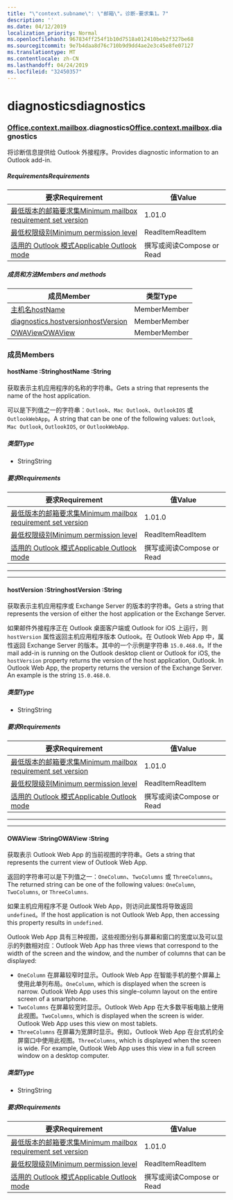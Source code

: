 ```yaml
---
title: "\"context.subname\": \"邮箱\"。诊断-要求集1。7"
description: ''
ms.date: 04/12/2019
localization_priority: Normal
ms.openlocfilehash: 967834ff254f1b10d7518a012410beb2f327be68
ms.sourcegitcommit: 9e7b4daa8d76c710b9d9dd4ae2e3c45e8fe07127
ms.translationtype: MT
ms.contentlocale: zh-CN
ms.lasthandoff: 04/24/2019
ms.locfileid: "32450357"
---
```

# <a name="diagnostics"></a><span data-ttu-id="e24cd-102">diagnostics</span><span class="sxs-lookup"><span data-stu-id="e24cd-102">diagnostics</span></span>

### <a name="officeofficemdcontextofficecontextmdmailboxofficecontextmailboxmddiagnostics"></a><span data-ttu-id="e24cd-103">[Office](Office.md)[.context](Office.context.md)[.mailbox](Office.context.mailbox.md).diagnostics</span><span class="sxs-lookup"><span data-stu-id="e24cd-103">[Office](Office.md)[.context](Office.context.md)[.mailbox](Office.context.mailbox.md).diagnostics</span></span>

<span data-ttu-id="e24cd-104">将诊断信息提供给 Outlook 外接程序。</span><span class="sxs-lookup"><span data-stu-id="e24cd-104">Provides diagnostic information to an Outlook add-in.</span></span>

##### <a name="requirements"></a><span data-ttu-id="e24cd-105">Requirements</span><span class="sxs-lookup"><span data-stu-id="e24cd-105">Requirements</span></span>

|<span data-ttu-id="e24cd-106">要求</span><span class="sxs-lookup"><span data-stu-id="e24cd-106">Requirement</span></span>| <span data-ttu-id="e24cd-107">值</span><span class="sxs-lookup"><span data-stu-id="e24cd-107">Value</span></span>|
|---|---|
|[<span data-ttu-id="e24cd-108">最低版本的邮箱要求集</span><span class="sxs-lookup"><span data-stu-id="e24cd-108">Minimum mailbox requirement set version</span></span>](/office/dev/add-ins/reference/requirement-sets/outlook-api-requirement-sets)| <span data-ttu-id="e24cd-109">1.0</span><span class="sxs-lookup"><span data-stu-id="e24cd-109">1.0</span></span>|
|[<span data-ttu-id="e24cd-110">最低权限级别</span><span class="sxs-lookup"><span data-stu-id="e24cd-110">Minimum permission level</span></span>](/outlook/add-ins/understanding-outlook-add-in-permissions)| <span data-ttu-id="e24cd-111">ReadItem</span><span class="sxs-lookup"><span data-stu-id="e24cd-111">ReadItem</span></span>|
|[<span data-ttu-id="e24cd-112">适用的 Outlook 模式</span><span class="sxs-lookup"><span data-stu-id="e24cd-112">Applicable Outlook mode</span></span>](/outlook/add-ins/#extension-points)| <span data-ttu-id="e24cd-113">撰写或阅读</span><span class="sxs-lookup"><span data-stu-id="e24cd-113">Compose or Read</span></span>|

##### <a name="members-and-methods"></a><span data-ttu-id="e24cd-114">成员和方法</span><span class="sxs-lookup"><span data-stu-id="e24cd-114">Members and methods</span></span>

| <span data-ttu-id="e24cd-115">成员</span><span class="sxs-lookup"><span data-stu-id="e24cd-115">Member</span></span> | <span data-ttu-id="e24cd-116">类型</span><span class="sxs-lookup"><span data-stu-id="e24cd-116">Type</span></span> |
|--------|------|
| [<span data-ttu-id="e24cd-117">主机名</span><span class="sxs-lookup"><span data-stu-id="e24cd-117">hostName</span></span>](#hostname-string) | <span data-ttu-id="e24cd-118">Member</span><span class="sxs-lookup"><span data-stu-id="e24cd-118">Member</span></span> |
| [<span data-ttu-id="e24cd-119">diagnostics.hostversion</span><span class="sxs-lookup"><span data-stu-id="e24cd-119">hostVersion</span></span>](#hostversion-string) | <span data-ttu-id="e24cd-120">Member</span><span class="sxs-lookup"><span data-stu-id="e24cd-120">Member</span></span> |
| [<span data-ttu-id="e24cd-121">OWAView</span><span class="sxs-lookup"><span data-stu-id="e24cd-121">OWAView</span></span>](#owaview-string) | <span data-ttu-id="e24cd-122">Member</span><span class="sxs-lookup"><span data-stu-id="e24cd-122">Member</span></span> |

### <a name="members"></a><span data-ttu-id="e24cd-123">成员</span><span class="sxs-lookup"><span data-stu-id="e24cd-123">Members</span></span>

####  <a name="hostname-string"></a><span data-ttu-id="e24cd-124">hostName :String</span><span class="sxs-lookup"><span data-stu-id="e24cd-124">hostName :String</span></span>

<span data-ttu-id="e24cd-125">获取表示主机应用程序的名称的字符串。</span><span class="sxs-lookup"><span data-stu-id="e24cd-125">Gets a string that represents the name of the host application.</span></span>

<span data-ttu-id="e24cd-126">可以是下列值之一的字符串：`Outlook`、`Mac Outlook`、`OutlookIOS` 或 `OutlookWebApp`。</span><span class="sxs-lookup"><span data-stu-id="e24cd-126">A string that can be one of the following values: `Outlook`, `Mac Outlook`, `OutlookIOS`, or `OutlookWebApp`.</span></span>

##### <a name="type"></a><span data-ttu-id="e24cd-127">类型</span><span class="sxs-lookup"><span data-stu-id="e24cd-127">Type</span></span>

*   <span data-ttu-id="e24cd-128">String</span><span class="sxs-lookup"><span data-stu-id="e24cd-128">String</span></span>

##### <a name="requirements"></a><span data-ttu-id="e24cd-129">要求</span><span class="sxs-lookup"><span data-stu-id="e24cd-129">Requirements</span></span>

|<span data-ttu-id="e24cd-130">要求</span><span class="sxs-lookup"><span data-stu-id="e24cd-130">Requirement</span></span>| <span data-ttu-id="e24cd-131">值</span><span class="sxs-lookup"><span data-stu-id="e24cd-131">Value</span></span>|
|---|---|
|[<span data-ttu-id="e24cd-132">最低版本的邮箱要求集</span><span class="sxs-lookup"><span data-stu-id="e24cd-132">Minimum mailbox requirement set version</span></span>](/office/dev/add-ins/reference/requirement-sets/outlook-api-requirement-sets)| <span data-ttu-id="e24cd-133">1.0</span><span class="sxs-lookup"><span data-stu-id="e24cd-133">1.0</span></span>|
|[<span data-ttu-id="e24cd-134">最低权限级别</span><span class="sxs-lookup"><span data-stu-id="e24cd-134">Minimum permission level</span></span>](/outlook/add-ins/understanding-outlook-add-in-permissions)| <span data-ttu-id="e24cd-135">ReadItem</span><span class="sxs-lookup"><span data-stu-id="e24cd-135">ReadItem</span></span>|
|[<span data-ttu-id="e24cd-136">适用的 Outlook 模式</span><span class="sxs-lookup"><span data-stu-id="e24cd-136">Applicable Outlook mode</span></span>](/outlook/add-ins/#extension-points)| <span data-ttu-id="e24cd-137">撰写或阅读</span><span class="sxs-lookup"><span data-stu-id="e24cd-137">Compose or Read</span></span>|

---
---

####  <a name="hostversion-string"></a><span data-ttu-id="e24cd-138">hostVersion :String</span><span class="sxs-lookup"><span data-stu-id="e24cd-138">hostVersion :String</span></span>

<span data-ttu-id="e24cd-139">获取表示主机应用程序或 Exchange Server 的版本的字符串。</span><span class="sxs-lookup"><span data-stu-id="e24cd-139">Gets a string that represents the version of either the host application or the Exchange Server.</span></span>

<span data-ttu-id="e24cd-p101">如果邮件外接程序正在 Outlook 桌面客户端或 Outlook for iOS 上运行，则 `hostVersion` 属性返回主机应用程序版本 Outlook。在 Outlook Web App 中，属性返回 Exchange Server 的版本。其中的一个示例是字符串 `15.0.468.0`。</span><span class="sxs-lookup"><span data-stu-id="e24cd-p101">If the mail add-in is running on the Outlook desktop client or Outlook for iOS, the `hostVersion` property returns the version of the host application, Outlook. In Outlook Web App, the property returns the version of the Exchange Server. An example is the string `15.0.468.0`.</span></span>

##### <a name="type"></a><span data-ttu-id="e24cd-143">类型</span><span class="sxs-lookup"><span data-stu-id="e24cd-143">Type</span></span>

*   <span data-ttu-id="e24cd-144">String</span><span class="sxs-lookup"><span data-stu-id="e24cd-144">String</span></span>

##### <a name="requirements"></a><span data-ttu-id="e24cd-145">要求</span><span class="sxs-lookup"><span data-stu-id="e24cd-145">Requirements</span></span>

|<span data-ttu-id="e24cd-146">要求</span><span class="sxs-lookup"><span data-stu-id="e24cd-146">Requirement</span></span>| <span data-ttu-id="e24cd-147">值</span><span class="sxs-lookup"><span data-stu-id="e24cd-147">Value</span></span>|
|---|---|
|[<span data-ttu-id="e24cd-148">最低版本的邮箱要求集</span><span class="sxs-lookup"><span data-stu-id="e24cd-148">Minimum mailbox requirement set version</span></span>](/office/dev/add-ins/reference/requirement-sets/outlook-api-requirement-sets)| <span data-ttu-id="e24cd-149">1.0</span><span class="sxs-lookup"><span data-stu-id="e24cd-149">1.0</span></span>|
|[<span data-ttu-id="e24cd-150">最低权限级别</span><span class="sxs-lookup"><span data-stu-id="e24cd-150">Minimum permission level</span></span>](/outlook/add-ins/understanding-outlook-add-in-permissions)| <span data-ttu-id="e24cd-151">ReadItem</span><span class="sxs-lookup"><span data-stu-id="e24cd-151">ReadItem</span></span>|
|[<span data-ttu-id="e24cd-152">适用的 Outlook 模式</span><span class="sxs-lookup"><span data-stu-id="e24cd-152">Applicable Outlook mode</span></span>](/outlook/add-ins/#extension-points)| <span data-ttu-id="e24cd-153">撰写或阅读</span><span class="sxs-lookup"><span data-stu-id="e24cd-153">Compose or Read</span></span>|

---
---

####  <a name="owaview-string"></a><span data-ttu-id="e24cd-154">OWAView :String</span><span class="sxs-lookup"><span data-stu-id="e24cd-154">OWAView :String</span></span>

<span data-ttu-id="e24cd-155">获取表示 Outlook Web App 的当前视图的字符串。</span><span class="sxs-lookup"><span data-stu-id="e24cd-155">Gets a string that represents the current view of Outlook Web App.</span></span>

<span data-ttu-id="e24cd-156">返回的字符串可以是下列值之一：`OneColumn`、`TwoColumns` 或 `ThreeColumns`。</span><span class="sxs-lookup"><span data-stu-id="e24cd-156">The returned string can be one of the following values: `OneColumn`, `TwoColumns`, or `ThreeColumns`.</span></span>

<span data-ttu-id="e24cd-157">如果主机应用程序不是 Outlook Web App，则访问此属性将导致返回 `undefined`。</span><span class="sxs-lookup"><span data-stu-id="e24cd-157">If the host application is not Outlook Web App, then accessing this property results in `undefined`.</span></span>

<span data-ttu-id="e24cd-158">Outlook Web App 具有三种视图，这些视图分别与屏幕和窗口的宽度以及可以显示的列数相对应：</span><span class="sxs-lookup"><span data-stu-id="e24cd-158">Outlook Web App has three views that correspond to the width of the screen and the window, and the number of columns that can be displayed:</span></span>

*   <span data-ttu-id="e24cd-p102">`OneColumn` 在屏幕较窄时显示。Outlook Web App 在智能手机的整个屏幕上使用此单列布局。</span><span class="sxs-lookup"><span data-stu-id="e24cd-p102">`OneColumn`, which is displayed when the screen is narrow. Outlook Web App uses this single-column layout on the entire screen of a smartphone.</span></span>
*   <span data-ttu-id="e24cd-p103">`TwoColumns` 在屏幕较宽时显示。Outlook Web App 在大多数平板电脑上使用此视图。</span><span class="sxs-lookup"><span data-stu-id="e24cd-p103">`TwoColumns`, which is displayed when the screen is wider. Outlook Web App uses this view on most tablets.</span></span>
*   <span data-ttu-id="e24cd-p104">`ThreeColumns` 在屏幕为宽屏时显示。例如，Outlook Web App 在台式机的全屏窗口中使用此视图。</span><span class="sxs-lookup"><span data-stu-id="e24cd-p104">`ThreeColumns`, which is displayed when the screen is wide. For example, Outlook Web App uses this view in a full screen window on a desktop computer.</span></span>

##### <a name="type"></a><span data-ttu-id="e24cd-165">类型</span><span class="sxs-lookup"><span data-stu-id="e24cd-165">Type</span></span>

*   <span data-ttu-id="e24cd-166">String</span><span class="sxs-lookup"><span data-stu-id="e24cd-166">String</span></span>

##### <a name="requirements"></a><span data-ttu-id="e24cd-167">要求</span><span class="sxs-lookup"><span data-stu-id="e24cd-167">Requirements</span></span>

|<span data-ttu-id="e24cd-168">要求</span><span class="sxs-lookup"><span data-stu-id="e24cd-168">Requirement</span></span>| <span data-ttu-id="e24cd-169">值</span><span class="sxs-lookup"><span data-stu-id="e24cd-169">Value</span></span>|
|---|---|
|[<span data-ttu-id="e24cd-170">最低版本的邮箱要求集</span><span class="sxs-lookup"><span data-stu-id="e24cd-170">Minimum mailbox requirement set version</span></span>](/office/dev/add-ins/reference/requirement-sets/outlook-api-requirement-sets)| <span data-ttu-id="e24cd-171">1.0</span><span class="sxs-lookup"><span data-stu-id="e24cd-171">1.0</span></span>|
|[<span data-ttu-id="e24cd-172">最低权限级别</span><span class="sxs-lookup"><span data-stu-id="e24cd-172">Minimum permission level</span></span>](/outlook/add-ins/understanding-outlook-add-in-permissions)| <span data-ttu-id="e24cd-173">ReadItem</span><span class="sxs-lookup"><span data-stu-id="e24cd-173">ReadItem</span></span>|
|[<span data-ttu-id="e24cd-174">适用的 Outlook 模式</span><span class="sxs-lookup"><span data-stu-id="e24cd-174">Applicable Outlook mode</span></span>](/outlook/add-ins/#extension-points)| <span data-ttu-id="e24cd-175">撰写或阅读</span><span class="sxs-lookup"><span data-stu-id="e24cd-175">Compose or Read</span></span>|
